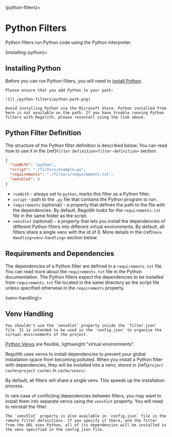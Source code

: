 (python-filters)=
# Python Filters

Python filters run Python code using the Python interpreter.

(installing-python)=
## Installing Python

Before you can run Python filters, you will need to [install Python](https://www.python.org/downloads/).

```{warning}
Please ensure that you add Python to your path:

![](./python-filters/python-path.png)
```

```{warning}
Avoid installing Python via the Microsoft Store. Python installed from here is not available on the path. If you have trouble running Python filters with Regolith, please reinstall using the link above.
```

## Python Filter Definition

The structure of the Python filter definition is described below. You can read how to use it in the {ref}`Filter Definition<filter-definition>` section.

```json
{
  "runWith": "python",
  "script": "./filters/example.py",
  "requirements": "./filters/requirements.txt",
  "venvSlot": 0
}
```

- `runWith` - always set to `python`, marks this filter as a Python filter.
- `script` - path to the `.py` file that contains the Python program to run.
- `requirements` (optional) - a property that defines the path to the file with the dependencies. By default, Regolith looks for the `requirements.txt` file in the same folder as the script.
- `venvSlot` (optional) - a property that lets you install the dependencies of different Python filters into different virtual environments. By default, all filters share a single venv with the id of 0. More details in the {ref}`Venv Handling<venv-handling>` section below.

## Requirements and Dependencies

The dependencies of a Python filter are defined in a `requirements.txt` file. You can read more about the `requirements.txt` file in the Python documentation. The Python filters expect the dependencies to be installed from `requirements.txt` file located in the same directory as the script file unless specified otherwise in the `requirements` property.

(venv-handling)=
## Venv Handling

```{warning}
You shouldn't use the `venvSlot` property inside the `filter.json` file. It is intended to be used in the `config.json` to organize the virtual environments of the project.
```

[Python Venvs](https://docs.python.org/3/library/venv.html) are flexible, lightweight "virtual environments". 

Regolith uses venvs to install dependencies to prevent your global installation space from becoming polluted. When you install a Python filter with dependencies, they will be installed into a venv, stored in {ref}`project cache<project-cache>` in `cache/venvs/`.

By default, all filters will share a single venv. This speeds up the installation process.

In rare case of conflicting dependencies between filters, you may want to install them into separate venvs using the `venvSlot` property. You will need to reinstall the filter.

```{note}
The `venvSlot` property is also available in `config.json` file in the remote filter definitions. If you specify it there, and the filter from the URL uses Python, all of its dependencies will be installed in the venv specified in the config.json file.
```
